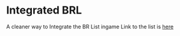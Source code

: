 # Integrated BRL

A cleaner way to Integrate the BR List ingame
Link to the list is [here](https://br-list.pages.dev/linkedprovidedbyIntegrated_BRL#/)